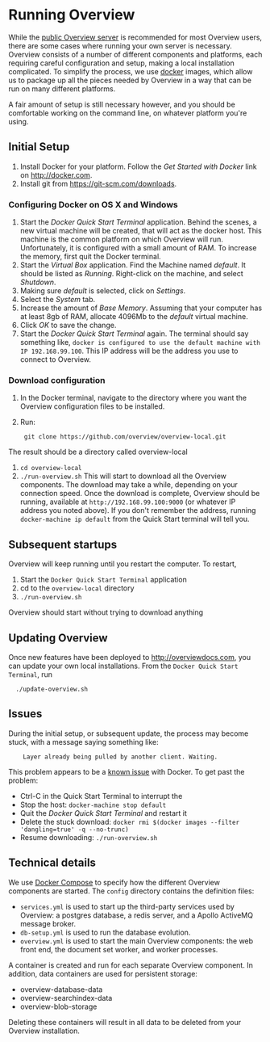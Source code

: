 
Running Overview
================

While the [public Overview server](https://overviewdocs.com) is recommended for most Overview users, there are some cases where running your own server is necessary. Overview consists of a number of different components and platforms, each requiring careful configuration and setup, making a local installation complicated. To simplify the process, we use [docker](http://docker.com) images, which allow us to package up all the pieces needed by Overview in a way that can be run on many different platforms.

A fair amount of setup is still necessary however, and you should be comfortable working on the command line, on whatever platform you're using.


## Initial Setup

1. Install Docker for your platform. Follow the _Get Started with Docker_ link on http://docker.com.
1. Install git from https://git-scm.com/downloads.


### Configuring Docker on OS X and Windows

1. Start the _Docker Quick Start Terminal_ application. Behind the scenes, a new virtual machine will be created, that will act as the docker host. This machine is the common platform on which Overview will run. Unfortunately, it is configured with a small amount of RAM. To increase the memory, first quit the Docker terminal.
1. Start the _Virtual Box_ application. Find the Machine named _default_. It should be listed as _Running_. Right-click on the machine, and select _Shutdown_.
1. Making sure _default_ is selected, click on _Settings_.
1. Select the _System_ tab.
1. Increase the amount of _Base Memory_. Assuming that your computer has at least 8gb of RAM, allocate 4096Mb to the _default_ virtual machine.
1. Click _OK_ to save the change.
1. Start the _Docker Quick Start Terminal_ again.
The terminal should say something like, `docker is configured to use the default machine with IP 192.168.99.100`. This IP address will be the address you use to connect to Overview.

### Download configuration

1. In the Docker terminal, navigate to the directory where you want the Overview configuration files to be installed.
1. Run:

        git clone https://github.com/overview/overview-local.git

The result should be a directory called overview-local
1. `cd overview-local`
1. `./run-overview.sh`
This will start to download all the Overview components. The download may take a while, depending on your connection speed. Once the download is complete, Overview should be running, available at `http://192.168.99.100:9000` (or whatever IP address you noted above).
If you don't remember the address, running `docker-machine ip default` from the Quick Start terminal will tell you.

## Subsequent startups


Overview will keep running until you restart the computer. To restart, 
1. Start the `Docker Quick Start Terminal` application
2. cd to the `overview-local` directory
3. `./run-overview.sh`

Overview should start without trying to download anything


## Updating Overview

Once new features have been deployed to http://overviewdocs.com, you can update your own local installations. From the `Docker Quick Start Terminal`, run

      ./update-overview.sh

## Issues

During the initial setup, or subsequent update, the process may become stuck, with a message saying something like:

        Layer already being pulled by another client. Waiting.

This problem appears to be a [known issue](https://github.com/docker/docker/issues/12823) with Docker. To get past the problem:

  - Ctrl-C in the Quick Start Terminal to interrupt the 
  - Stop the host: `docker-machine stop default`
  - Quit the _Docker Quick Start Terminal_ and restart it
  - Delete the stuck download: `docker rmi $(docker images --filter 'dangling=true' -q --no-trunc)`
  - Resume downloading: `./run-overview.sh`

        



## Technical details

We use [Docker Compose](https://docs.docker.com/compose/) to specify how the different Overview components are started. The `config` directory contains the definition files:
  - `services.yml` is used to start up the third-party services used by Overview: a postgres database, a redis server, and a Apollo ActiveMQ message broker.
  - `db-setup.yml` is used to run the database evolution.
  - `overview.yml` is used to start the main Overview components: the web front end, the document set worker, and worker processes.


A container is created and run for each separate Overview component. In addition, data containers are used for persistent storage:

  - overview-database-data
  - overview-searchindex-data
  - overview-blob-storage

Deleting these containers will result in all data to be deleted from your Overview installation.


